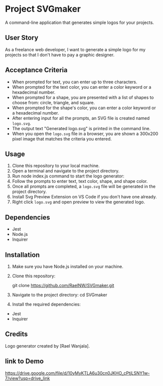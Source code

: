 # Project SVGmaker

A command-line application that generates simple logos for your projects.

## User Story

As a freelance web developer, I want to generate a simple logo for my projects so that I don't have to pay a graphic designer.

## Acceptance Criteria

- When prompted for text, you can enter up to three characters.
- When prompted for the text color, you can enter a color keyword or a hexadecimal number.
- When prompted for a shape, you are presented with a list of shapes to choose from: circle, triangle, and square.
- When prompted for the shape's color, you can enter a color keyword or a hexadecimal number.
- After entering input for all the prompts, an SVG file is created named `logo.svg`.
- The output text "Generated logo.svg" is printed in the command line.
- When you open the `logo.svg` file in a browser, you are shown a 300x200 pixel image that matches the criteria you entered.

## Usage

1. Clone this repository to your local machine.
2. Open a terminal and navigate to the project directory.
3. Run node index.js command to start the logo generator:
4. Follow the prompts to enter text, text color, shape, and shape color.
5. Once all prompts are completed, a `logo.svg` file will be generated in the project directory.
6. Install Svg Preview Extension on VS Code if you don't have one already.
7. Right click `logo.svg` and open preview to view the generated logo.

## Dependencies

- Jest
- Node.js
- Inquirer

## Installation

1. Make sure you have Node.js installed on your machine.
2. Clone this repository:

   git clone https://github.com/RaelNW/SVGmaker.git

3. Navigate to the project directory:
   cd SVGmaker
4. Install the required dependencies:

- Jest
- Inquirer

## Credits

Logo generator created by [Rael Wanjala].

## link to Demo

https://drive.google.com/file/d/10yMyKTLA6u30cn0JKHO_cPtjLSNY1w-7/view?usp=drive_link
